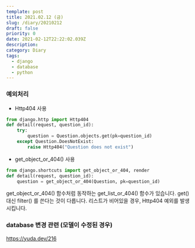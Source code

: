 ```yaml
---
template: post
title: 2021.02.12 (금)
slug: /diary/20210212
draft: false
priority: 0
date: 2021-02-12T22:22:02.039Z
description:
category: Diary
tags:
  - django
  - database
  - python
---
```


### 예외처리

- Http404 사용

```python {numberLines}
from django.http import Http404
def detail(request, question_id):
    try:
        question = Question.objects.get(pk=question_id)
    except Question.DoesNotExist:
        raise Http404("Question does not exist")
```

- get_object_or_404() 사용

```python {numberLines}
from django.shortcuts import get_object_or_404, render
def detail(request, question_id):
    question = get_object_or_404(Question, pk=question_id)

```

get_object_or_404() 함수처럼 동작하는 get_list_or_404() 함수가 있습니다. get() 대신 filter() 를 쓴다는 것이 다릅니다. 리스트가 비어있을 경우, Http404 예외를 발생시킵니다.

### database 변경 관련 (모델이 수정된 경우)

https://yuda.dev/216

